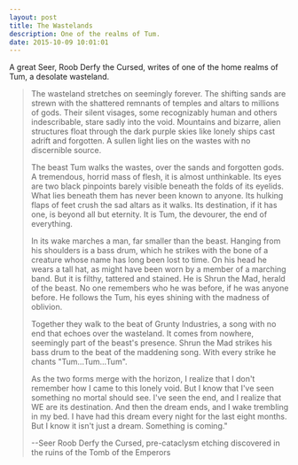 ```yaml
---
layout: post
title: The Wastelands
description: One of the realms of Tum.
date: 2015-10-09 10:01:01
---
```


A great Seer, Roob Derfy the Cursed, writes of one of the home realms of Tum, a desolate wasteland.

> The wasteland stretches on seemingly forever.  The shifting sands are strewn with the shattered remnants of temples and altars to millions of gods.  Their silent visages, some recognizably human and others indescribable, stare sadly into the void.  Mountains and bizarre, alien structures float through the dark purple skies like lonely ships cast adrift and forgotten.  A sullen light lies on the wastes with no discernible source.
>
> The beast Tum walks the wastes, over the sands and forgotten gods.  A tremendous, horrid mass of flesh, it is almost unthinkable.  Its eyes are two black pinpoints barely visible beneath the folds of its eyelids.  What lies beneath them has never been known to anyone.  Its hulking flaps of feet crush the sad altars as it walks.  Its destination, if it has one, is beyond all but eternity.  It is Tum, the devourer, the end of everything.
>
> In its wake marches a man, far smaller than the beast.  Hanging from his shoulders is a bass drum, which he strikes with the bone of a creature whose name has long been lost to time.  On his head he wears a tall hat, as might have been worn by a member of a marching band.  But it is filthy, tattered and stained.  He is Shrun the Mad, herald of the beast.  No one remembers who he was before, if he was anyone before.  He follows the Tum, his eyes shining with the madness of oblivion.
>
> Together they walk to the beat of Grunty Industries, a song with no end that echoes over the wasteland.  It comes from nowhere, seemingly part of the beast's presence.  Shrun the Mad strikes his bass drum to the beat of the maddening song.  With every strike he chants "Tum...Tum...Tum".
> 
> As the two forms merge with the horizon, I realize that I don't remember how I came to this lonely void.  But I know that I've seen something no mortal should see.  I've seen the end, and I realize that WE are its destination.  And then the dream ends, and I wake trembling in my bed.  I have had this dream every night for the last eight months.  But I know it isn't just a dream.  Something is coming."
>
> --Seer Roob Derfy the Cursed, pre-cataclysm etching discovered in the ruins of the Tomb of the Emperors
